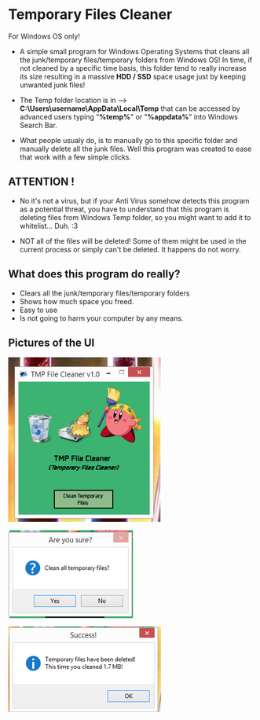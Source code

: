 # Temporary Files Cleaner
For Windows OS only!

- A simple small program for Windows Operating Systems that cleans all the junk/temporary files/temporary folders from Windows OS! In time, if not cleaned by a specific time basis, this folder tend to really increase its size resulting in a massive **HDD / SSD** space usage just by keeping unwanted junk files!

- The Temp folder location is in --> **C:\Users\username\AppData\Local\Temp** that can be accessed by advanced users typing "**%temp%**" or "**%appdata%**" into Windows Search Bar.

- What people usualy do, is to manually go to this specific folder and manually delete all the junk files. Well this program was created to ease that work with a few simple clicks.

## ATTENTION !
- No it's not a virus, but if your Anti Virus somehow detects this program as a potential threat, you have to understand that this program is deleting files from Windows Temp folder, so you might want to add it to whitelist... Duh. :3

- NOT all of the files will be deleted! Some of them might be used in the current process or simply can't be deleted. It happens do not worry.

## What does this program do really?
- Clears all the junk/temporary files/temporary folders
- Shows how much space you freed.
- Easy to use
- Is not going to harm your computer by any means.


## Pictures of the UI

![Screenshot](pic1.PNG)

![Screenshot](pic2.PNG)

![Screenshot](pic3.PNG)





